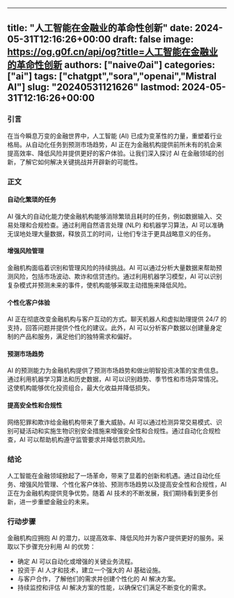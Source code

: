 
---
title: "人工智能在金融业的革命性创新"
date: 2024-05-31T12:16:26+00:00
draft: false
image: https://og.g0f.cn/api/og?title=人工智能在金融业的革命性创新
authors: ["naiveのai"]
categories: ["ai"]
tags: ["chatgpt","sora","openai","Mistral AI"]
slug: "20240531121626"
lastmod: 2024-05-31T12:16:26+00:00
---
### 引言

在当今瞬息万变的金融世界中，人工智能 (AI) 已成为变革性的力量，重塑着行业格局。从自动化任务到预测市场趋势，AI 正在为金融机构提供前所未有的机会来提高效率、降低风险并提供更好的客户体验。让我们深入探讨 AI 在金融领域的创新，了解它如何解决关键挑战并开辟新的可能性。

### 正文

#### 自动化繁琐的任务

AI 强大的自动化能力使金融机构能够消除繁琐且耗时的任务，例如数据输入、交易处理和合规检查。通过利用自然语言处理 (NLP) 和机器学习算法，AI 可以准确无误地处理大量数据，释放员工的时间，让他们专注于更具战略意义的任务。

#### 增强风险管理

金融机构面临着识别和管理风险的持续挑战。AI 可以通过分析大量数据来帮助预测风险，包括市场波动、欺诈和信贷违约。通过利用机器学习模型，AI 可以识别复杂模式并预测未来的事件，使机构能够采取主动措施来降低风险。

#### 个性化客户体验

AI 正在彻底改变金融机构与客户互动的方式。聊天机器人和虚拟助理提供 24/7 的支持，回答问题并提供个性化的建议。此外，AI 可以分析客户数据以创建量身定制的产品和服务，满足他们的独特需求和偏好。

#### 预测市场趋势

AI 的预测能力为金融机构提供了预测市场趋势和做出明智投资决策的宝贵信息。通过利用机器学习算法和历史数据，AI 可以识别趋势、季节性和市场异常情况。这使机构能够优化投资组合，最大化收益并降低损失。

#### 提高安全性和合规性

网络犯罪和欺诈给金融机构带来了重大威胁。AI 可以通过检测异常交易模式、识别可疑活动和实施生物识别安全措施来增强安全性和合规性。通过自动化合规检查，AI 可以帮助机构遵守监管要求并降低罚款风险。

### 结论

人工智能在金融领域掀起了一场革命，带来了显着的创新和机遇。通过自动化任务、增强风险管理、个性化客户体验、预测市场趋势以及提高安全性和合规性，AI 正在为金融机构提供竞争优势。随着 AI 技术的不断发展，我们期待看到更多创新，进一步重塑金融业的未来。

### 行动步骤

金融机构应拥抱 AI 的潜力，以提高效率、降低风险并为客户提供更好的服务。采取以下步骤充分利用 AI 的优势：

- 确定 AI 可以自动化或增强的关键业务流程。
- 投资于 AI 人才和技术，建立一个强大的 AI 基础设施。
- 与客户合作，了解他们的需求并创建个性化的 AI 解决方案。
- 持续监控和评估 AI 解决方案的性能，以确保它们满足不断变化的需求。